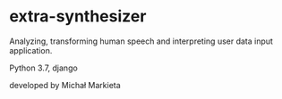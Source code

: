 # extra-synthesizer

Analyzing, transforming human speech and interpreting user data input application.

Python 3.7, django


developed by Michał Markieta
